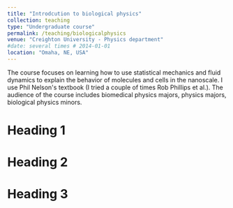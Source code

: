 ```yaml
---
title: "Introdcution to biological physics"
collection: teaching
type: "Undergraduate course"
permalink: /teaching/biologicalphysics
venue: "Creighton University - Physics department"
#date: several times # 2014-01-01
location: "Omaha, NE, USA"
---
```


The course focuses on learning how to use statistical mechanics and fluid dynamics to explain the behavior of molecules and cells in the nanoscale. I use Phil Nelson's textbook (I tried a couple of times Rob Phillips et al.). The audience of the course includes biomedical physics majors, physics majors, biological physics minors. 

Heading 1
======

Heading 2
======

Heading 3
======

